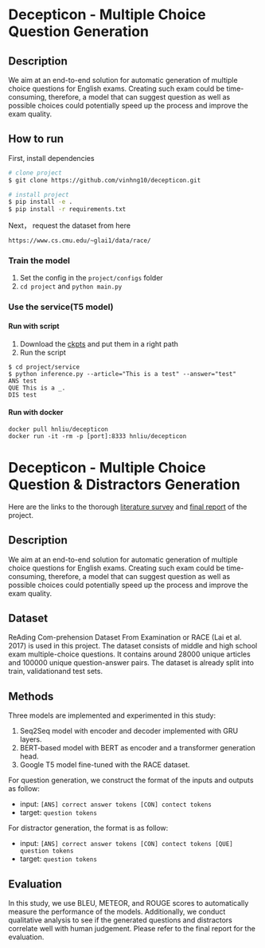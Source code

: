 # Decepticon - Multiple Choice Question Generation   
 
## Description   
We aim at an end-to-end solution for automatic generation of multiple choice questions for English exams. Creating such exam could be time-consuming, therefore, a model that can suggest question as well as possible choices could potentially speed up the process and improve the exam quality.

## How to run   
First, install dependencies   
```bash
# clone project   
$ git clone https://github.com/vinhng10/decepticon.git

# install project   
$ pip install -e .   
$ pip install -r requirements.txt
 ```   
Next， request the dataset from here
```
https://www.cs.cmu.edu/~glai1/data/race/
```
### Train the model
1. Set the config in the `project/configs` folder
2. `cd project` and `python main.py`

### Use the service(T5 model)

#### Run with script
1. Download the [ckpts](https://drive.google.com/drive/folders/1PQlVkPN3_MKZMvDVj81-u6j4fbozuyp8?usp=sharing) and put them in a right path
2. Run the script
```shell
$ cd project/service
$ python inference.py --article="This is a test" --answer="test"
ANS test
QUE This is a _.
DIS test
```

#### Run with docker
```shell
docker pull hnliu/decepticon
docker run -it -rm -p [port]:8333 hnliu/decepticon 
```

# Decepticon - Multiple Choice Question & Distractors Generation   
Here are the links to the thorough [literature survey](https://github.com/vinhng10/decepticon/blob/master/documents/NLP_Literature_Review_2021.pdf) and [final report](https://github.com/vinhng10/decepticon/blob/master/documents/NLP_Final_Report.pdf) of the project.

## Description   
We aim at an end-to-end solution for automatic generation of multiple choice questions for English exams. Creating such exam could be time-consuming, therefore, a model that can suggest question as well as possible choices could potentially speed up the process and improve the exam quality.

## Dataset
ReAding  Com-prehension Dataset From Examination or RACE (Lai et al. 2017) is used in this project. The dataset consists of middle  and  high  school  exam  multiple-choice  questions.  It  contains  around  28000  unique  articles  and 100000  unique  question-answer  pairs. The  dataset  is  already  split  into  train,  validationand  test  sets.

## Methods
Three models are implemented and experimented in this study: 
1. Seq2Seq model with encoder and decoder implemented with GRU layers.
2. BERT-based model with BERT as encoder and a transformer generation head.
3. Google T5 model fine-tuned with the RACE dataset.

For question generation, we construct the format of the inputs and outputs as follow:
- input: ```[ANS] correct answer tokens [CON] contect tokens```
- target: ```question tokens```

For distractor generation, the format is as follow:
- input: ```[ANS] correct answer tokens [CON] contect tokens [QUE] question tokens```
- target: ```question tokens```

## Evaluation
In this study, we use BLEU, METEOR, and ROUGE scores to automatically measure the performance of the models. Additionally, we conduct qualitative analysis to see if the generated questions and distractors correlate well with human judgement. Please refer to the final report for the evaluation.
